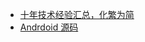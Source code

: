 - [ 十年技术经验汇总，化繁为简 ](https://github.com/dunwu/blog)
- [Andrdoid 源码](https://www.androidos.net.cn/sourcecode)